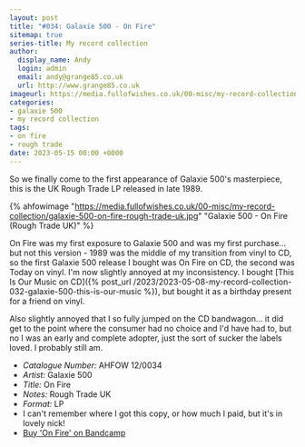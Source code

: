 ```yaml
---
layout: post
title: "#034: Galaxie 500 - On Fire"
sitemap: true
series-title: My record collection
author:
  display_name: Andy
  login: admin
  email: andy@grange85.co.uk
  url: http://www.grange85.co.uk
imageurl: https://media.fullofwishes.co.uk/00-misc/my-record-collection/galaxie-500-on-fire-rough-trade-uk.jpg
categories:
- galaxie 500
- my record collection
tags:
- on fire
- rough trade
date: 2023-05-15 00:00 +0000
---
```

So we finally come to the first appearance of Galaxie 500's masterpiece, this is the UK Rough Trade LP released in late 1989. 

{% ahfowimage "https://media.fullofwishes.co.uk/00-misc/my-record-collection/galaxie-500-on-fire-rough-trade-uk.jpg" "Galaxie 500 - On Fire (Rough Trade UK)" %}

On Fire was my first exposure to Galaxie 500 and was my first purchase... but not this version - 1989 was the middle of my transition from vinyl to CD, so the first Galaxie 500 release I bought was On Fire on CD, the second was Today on vinyl. I'm now slightly annoyed at my inconsistency. I bought [This Is Our Music on CD]({% post_url /2023/2023-05-08-my-record-collection-032-galaxie-500-this-is-our-music %}), but bought it as a birthday present for a friend on vinyl.

Also slightly annoyed that I so fully jumped on the CD bandwagon... it did get to the point where the consumer had no choice and I'd have had to, but no I was an early and complete adopter, just the sort of sucker the labels loved. I probably still am.

 - *Catalogue Number:* AHFOW 12/0034
 - *Artist:* Galaxie 500
 - *Title:* On Fire
 - *Notes:* Rough Trade UK
 - *Format:* LP
 - I can't remember where I got this copy, or how much I paid, but it's in lovely nick!
 - [Buy 'On Fire' on Bandcamp](https://galaxie500.bandcamp.com/album/on-fire)
